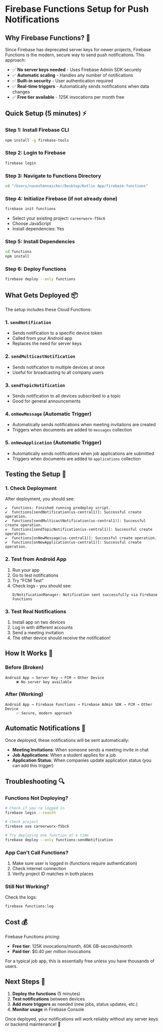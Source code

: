 # Firebase Functions Setup for Push Notifications

## Why Firebase Functions? 🚀

Since Firebase has deprecated server keys for newer projects, Firebase Functions is the modern, secure way to send push notifications. This approach:

- ✅ **No server keys needed** - Uses Firebase Admin SDK securely
- ✅ **Automatic scaling** - Handles any number of notifications
- ✅ **Built-in security** - User authentication required
- ✅ **Real-time triggers** - Automatically sends notifications when data changes
- ✅ **Free tier available** - 125K invocations per month free

## Quick Setup (5 minutes) ⚡

### Step 1: Install Firebase CLI
```bash
npm install -g firebase-tools
```

### Step 2: Login to Firebase
```bash
firebase login
```

### Step 3: Navigate to Functions Directory
```bash
cd "/Users/nuveshannaicker/Desktop/Kotlin App/firebase-functions"
```

### Step 4: Initialize Firebase (if not already done)
```bash
firebase init functions
```
- Select your existing project: `careerworx-f5bc6`
- Choose JavaScript
- Install dependencies: Yes

### Step 5: Install Dependencies
```bash
cd functions
npm install
```

### Step 6: Deploy Functions
```bash
firebase deploy --only functions
```

## What Gets Deployed 📦

The setup includes these Cloud Functions:

### 1. `sendNotification`
- Sends notification to a specific device token
- Called from your Android app
- Replaces the need for server keys

### 2. `sendMulticastNotification`
- Sends notification to multiple devices at once
- Useful for broadcasting to all company users

### 3. `sendTopicNotification`
- Sends notification to all devices subscribed to a topic
- Good for general announcements

### 4. `onNewMessage` (Automatic Trigger)
- Automatically sends notifications when meeting invitations are created
- Triggers when documents are added to `messages` collection

### 5. `onNewApplication` (Automatic Trigger)
- Automatically sends notifications when job applications are submitted
- Triggers when documents are added to `applications` collection

## Testing the Setup 🧪

### 1. Check Deployment
After deployment, you should see:
```
✔  functions: Finished running predeploy script.
✔  functions[sendNotification(us-central1)]: Successful create operation.
✔  functions[sendMulticastNotification(us-central1)]: Successful create operation.
✔  functions[sendTopicNotification(us-central1)]: Successful create operation.
✔  functions[onNewMessage(us-central1)]: Successful create operation.
✔  functions[onNewApplication(us-central1)]: Successful create operation.
```

### 2. Test from Android App
1. Run your app
2. Go to test notifications
3. Try "FCM Test"
4. Check logs - you should see:
   ```
   D/NotificationManager: Notification sent successfully via Firebase Functions
   ```

### 3. Test Real Notifications
1. Install app on two devices
2. Log in with different accounts
3. Send a meeting invitation
4. The other device should receive the notification!

## How It Works 🔧

### Before (Broken)
```
Android App → Server Key → FCM → Other Device
     ❌ No server key available
```

### After (Working)
```
Android App → Firebase Functions → Firebase Admin SDK → FCM → Other Device
     ✅ Secure, modern approach
```

## Automatic Notifications 🤖

Once deployed, these notifications will be sent automatically:

- **Meeting Invitations**: When someone sends a meeting invite in chat
- **Job Applications**: When a student applies for a job
- **Application Status**: When companies update application status (you can add this trigger)

## Troubleshooting 🔍

### Functions Not Deploying?
```bash
# Check if you're logged in
firebase login --reauth

# Check project
firebase use careerworx-f5bc6

# Try deploying one function at a time
firebase deploy --only functions:sendNotification
```

### App Can't Call Functions?
1. Make sure user is logged in (functions require authentication)
2. Check internet connection
3. Verify project ID matches in both places

### Still Not Working?
Check the logs:
```bash
firebase functions:log
```

## Cost 💰

Firebase Functions pricing:
- **Free tier**: 125K invocations/month, 40K GB-seconds/month
- **Paid tier**: $0.40 per million invocations

For a typical job app, this is essentially free unless you have thousands of users.

## Next Steps 🎯

1. **Deploy the functions** (5 minutes)
2. **Test notifications** between devices
3. **Add more triggers** as needed (new jobs, status updates, etc.)
4. **Monitor usage** in Firebase Console

Once deployed, your notifications will work reliably without any server keys or backend maintenance! 🎉
